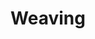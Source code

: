---
title: Weaving
order: 1
cover-photo: images/weaving/belt.jpg
cover-photo-alt: "black silk tablet woven belt"
hide: False
---